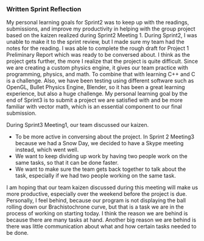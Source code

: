 ### Written Sprint Reflection

My personal learning goals for Sprint2 was to keep up with the readings, submissions, and improve my productivity in helping with the group project based on the kaizen realized during Sprint2 Meeting 1. During Sprint2, I was unable to make it to the sprint review, but I made sure my team had the notes for the reading. I was able to complete the rough draft for Project 1 Preliminary Report which was ready to be conversed about. I think as the project gets further, the more I realize that the project is quite difficult. Since we are creating a custom physics engine, it gives our team practice with programming, physics, and math. To combine that with learning C++ and C is a challenge. Also, we have been testing using different software such as OpenGL, Bullet Physics Engine, Blender, so it has been a great learning experience, but also a huge challenge. My personal learning goal by the end of Sprint3 is to submit a project we are satisfied with and be more familiar with vector math, which is an essential component to our final submission.

During Sprint3 Meeting1, our team discussed our kaizen. 
  * To be more active in conversing about the project. In Sprint 2 Meeting3 because we had a Snow Day, we decided to have a Skype meeting instead, which went well.
  * We want to keep dividing up work by having two people work on the same tasks, so that it can be done faster. 
  * We want to make sure the team gets back together to talk about the task, especially if we had two people working on the same task.

I am hoping that our team kaizen discussed during this meeting will make us more productive, especially over the weekend before the project is due. Personally, I feel behind, because our program is not displaying the ball rolling down our Brachistochrone curve, but that is a task we are in the process of working on starting today. I think the reason we are behind is because there are many tasks at hand. Another big reason we are behind is there was little communication about what and how certain tasks needed to be done. 
